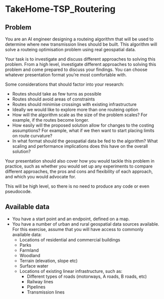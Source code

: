 # TakeHome-TSP_Routering
## Problem
You are an AI engineer designing a routeing algorithm that will be used to determine
where new transmission lines should be built. This algorithm will solve a routeing
optimisation problem using real geospatial data.

Your task is to investigate and discuss different approaches to solving this problem.
From a high level, investigate different approaches to solving this problem and come
prepared to discuss your findings. You can choose whatever presentation format you’re most
comfortable with.

Some considerations that should factor into your research:
- Routes should take as few turns as possible
- Routes should avoid areas of constraints
- Routes should minimise crossings with existing infrastructure
- Ideally we would like to explore more than one routeing option
- How will the algorithm scale as the size of the problem scales? For example, if the
routes become longer.
- How easily will the proposed solution allow for changes to the costing assumptions?
For example, what if we then want to start placing limits on route curvature?
- In what format should the geospatial data be fed to the algorithm? What scaling and
performance implications does this have on the overall solution?

Your presentation should also cover how you would tackle this problem in practice, such as
whether you would set up any experiments to compare different approaches, the pros and
cons and flexibility of each approach, and which you would advocate for.

This will be high level, so there is no need to produce any code or even pseudocode.
## Available data
- You have a start point and an endpoint, defined on a map.
- You have a number of urban and rural geospatial data sources available. For this
exercise, assume that you will have access to commonly available data:
  - Locations of residential and commercial buildings
  - Parks
  - Farmland
  - Woodland
  - Terrain (elevation, slope etc)
  - Surface water
  - Locations of existing linear infrastructure, such as:
    - Different types of roads (motorways, A roads, B roads, etc)
    - Railway lines
    - Pipelines
    - Transmission lines
